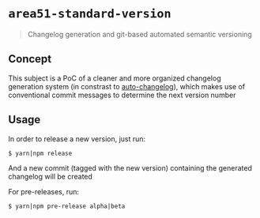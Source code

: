 # `area51-standard-version`

> Changelog generation and git-based automated semantic versioning

## Concept

This subject is a PoC of a cleaner and more organized changelog generation system (in constrast to [auto-changelog](https://github.com/cookpete/auto-changelog)), which makes use of conventional commit messages to determine the next version number

## Usage

In order to release a new version, just run:

```
$ yarn|npm release
```

And a new commit (tagged with the new version) containing the generated changelog will be created

For pre-releases, run:

```
$ yarn|npm pre-release alpha|beta
```
